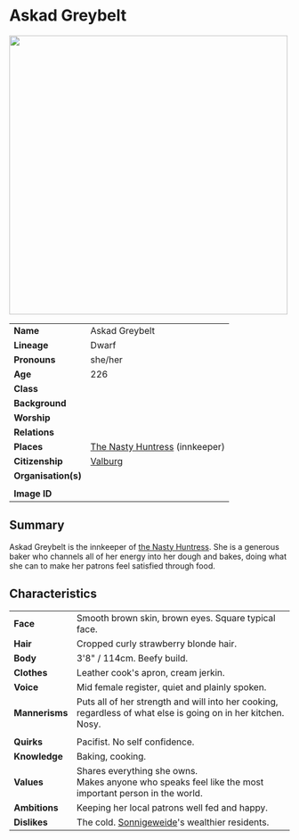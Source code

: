 # Askad Greybelt

<img src="https://raw.githubusercontent.com/jesskelsall/astarus-images/main/characters/portraits/imageid.png" height="500" />

|||
| --- | --- |
| **Name** | Askad Greybelt | character.4
| **Lineage** | Dwarf |
| **Pronouns** | she/her |
| **Age** | 226 |
| **Class** | |
| **Background** | |
| **Worship** | |
| **Relations** | |
| **Places** | [The Nasty Huntress](../places/buildings/inns-taverns/the-nasty-huntress.md) (innkeeper) |
| **Citizenship** | [Valburg](../civilisations/nilsavnic-alliance/states/valburg.md) |
| **Organisation(s)** | |
|||
| **Image ID** | |

## Summary

Askad Greybelt is the innkeeper of [the Nasty Huntress](../places/buildings/inns-taverns/the-nasty-huntress.md). She is a generous baker who channels all of her energy into her dough and bakes, doing what she can to make her patrons feel satisfied through food.

## Characteristics

| | |
| --- | --- |
| **Face** | Smooth brown skin, brown eyes. Square typical face. | characteristics.2
| **Hair** | Cropped curly strawberry blonde hair. |
| **Body** | 3'8" / 114cm. Beefy build. |
| **Clothes** | Leather cook's apron, cream jerkin. |
| **Voice** | Mid female register, quiet and plainly spoken. |
| **Mannerisms** | Puts all of her strength and will into her cooking, regardless of what else is going on in her kitchen. Nosy. |
| | |
| **Quirks** | Pacifist. No self confidence. |
| **Knowledge** | Baking, cooking. |
| **Values** | Shares everything she owns.<br>Makes anyone who speaks feel like the most important person in the world. |
| **Ambitions** | Keeping her local patrons well fed and happy. |
| **Dislikes** | The cold. [Sonnigeweide](../places/villages/sonnigeweide.md)'s wealthier residents. |
